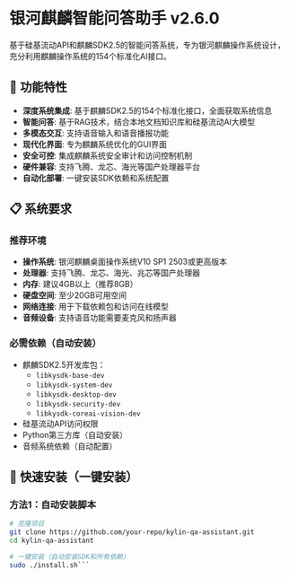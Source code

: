 # 银河麒麟智能问答助手 v2.6.0

基于硅基流动API和麒麟SDK2.5的智能问答系统，专为银河麒麟操作系统设计，充分利用麒麟操作系统的154个标准化AI接口。

## 🌟 功能特性

- **深度系统集成**: 基于麒麟SDK2.5的154个标准化接口，全面获取系统信息
- **智能问答**: 基于RAG技术，结合本地文档知识库和硅基流动AI大模型
- **多模态交互**: 支持语音输入和语音播报功能
- **现代化界面**: 专为麒麟系统优化的GUI界面
- **安全可控**: 集成麒麟系统安全审计和访问控制机制
- **硬件兼容**: 支持飞腾、龙芯、海光等国产处理器平台
- **自动化部署**: 一键安装SDK依赖和系统配置

## 📋 系统要求

### 推荐环境

- **操作系统**: 银河麒麟桌面操作系统V10 SP1 2503或更高版本
- **处理器**: 支持飞腾、龙芯、海光、兆芯等国产处理器
- **内存**: 建议4GB以上（推荐8GB）
- **硬盘空间**: 至少20GB可用空间
- **网络连接**: 用于下载依赖包和访问在线模型
- **音频设备**: 支持语音功能需要麦克风和扬声器

### 必需依赖（自动安装）

- 麒麟SDK2.5开发库包：
  - `libkysdk-base-dev`
  - `libkysdk-system-dev`
  - `libkysdk-desktop-dev`
  - `libkysdk-security-dev`
  - `libkysdk-coreai-vision-dev`
- 硅基流动API访问权限
- Python第三方库（自动安装）
- 音频系统依赖（自动配置）

## 🚀 快速安装（一键安装）

### 方法1：自动安装脚本

```bash
# 克隆项目
git clone https://github.com/your-repo/kylin-qa-assistant.git
cd kylin-qa-assistant

# 一键安装（自动安装SDK和所有依赖）
sudo ./install.sh```
